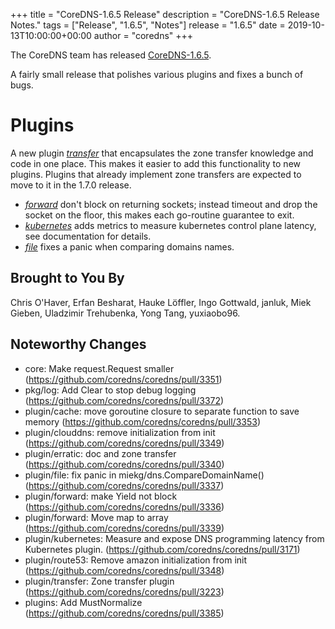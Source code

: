 +++
title = "CoreDNS-1.6.5 Release"
description = "CoreDNS-1.6.5 Release Notes."
tags = ["Release", "1.6.5", "Notes"]
release = "1.6.5"
date = 2019-10-13T10:00:00+00:00
author = "coredns"
+++

The CoreDNS team has released
[CoreDNS-1.6.5](https://github.com/coredns/coredns/releases/tag/v1.6.5).

A fairly small release that polishes various plugins and fixes a bunch of bugs.

# Plugins

A new plugin [*transfer*](/plugins/transfer) that encapsulates the zone transfer knowledge and code
in one place. This makes it easier to add this functionality to new plugins. Plugins that already
implement zone transfers are expected to move to it in the 1.7.0 release.

* [*forward*](/plugins/forward) don't block on returning sockets; instead timeout and drop the
  socket on the floor, this makes each go-routine guarantee to exit.
* [*kubernetes*](/plugins/kubernetes) adds metrics to measure kubernetes control plane latency, see
  documentation for details.
* [*file*](/plugins/file) fixes a panic when comparing domains names.

## Brought to You By

Chris O'Haver,
Erfan Besharat,
Hauke Löffler,
Ingo Gottwald,
janluk,
Miek Gieben,
Uladzimir Trehubenka,
Yong Tang,
yuxiaobo96.

## Noteworthy Changes

* core: Make request.Request smaller (https://github.com/coredns/coredns/pull/3351)
* pkg/log: Add Clear to stop debug logging (https://github.com/coredns/coredns/pull/3372)
* plugin/cache: move goroutine closure to separate function to save memory (https://github.com/coredns/coredns/pull/3353)
* plugin/clouddns: remove initialization from init (https://github.com/coredns/coredns/pull/3349)
* plugin/erratic: doc and zone transfer (https://github.com/coredns/coredns/pull/3340)
* plugin/file: fix panic in miekg/dns.CompareDomainName() (https://github.com/coredns/coredns/pull/3337)
* plugin/forward: make Yield not block (https://github.com/coredns/coredns/pull/3336)
* plugin/forward: Move map to array (https://github.com/coredns/coredns/pull/3339)
* plugin/kubernetes: Measure and expose DNS programming latency from Kubernetes plugin. (https://github.com/coredns/coredns/pull/3171)
* plugin/route53: Remove amazon initialization from init (https://github.com/coredns/coredns/pull/3348)
* plugin/transfer: Zone transfer plugin (https://github.com/coredns/coredns/pull/3223)
* plugins: Add MustNormalize (https://github.com/coredns/coredns/pull/3385)
